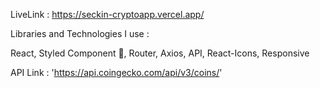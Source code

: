 



LiveLink : https://seckin-cryptoapp.vercel.app/

Libraries and Technologies I use :

React, Styled Component 💅, Router, Axios, API, React-Icons, Responsive

API Link : 'https://api.coingecko.com/api/v3/coins/'

